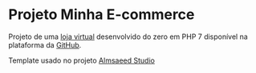 # Projeto Minha E-commerce

Projeto de uma [loja virtual](http://www.minhaecommerce.com.br) desenvolvido do zero em PHP 7 disponível na plataforma da [GitHub](https://github.com/lpjunior/loja-php.git).

Template usado no projeto [Almsaeed Studio](https://almsaeedstudio.com)